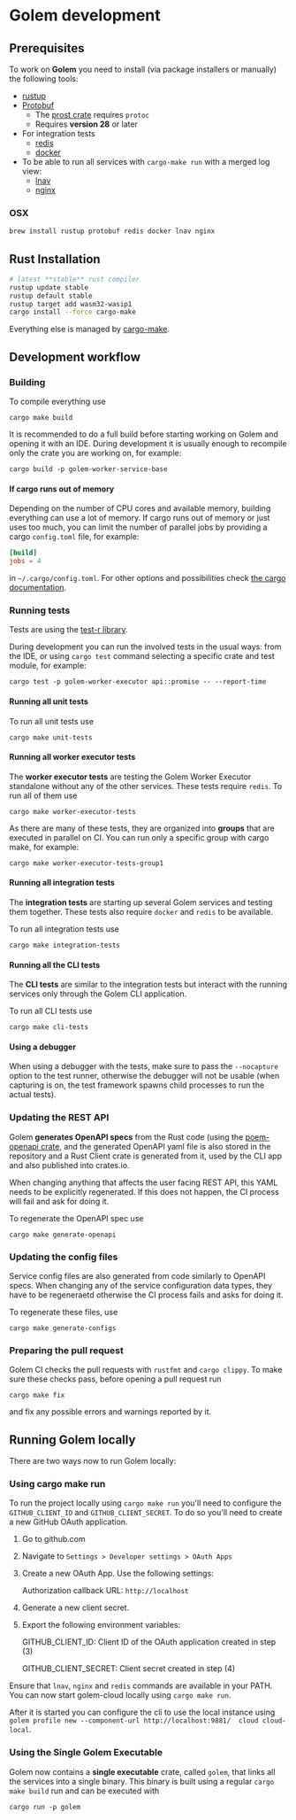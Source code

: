 # Golem development


## Prerequisites

To work on **Golem** you need to install (via package installers or manually) the following tools:

- [rustup](https://rustup.rs/)
- [Protobuf](https://github.com/protocolbuffers/protobuf#protobuf-compiler-installation)
  - The [prost crate](https://crates.io/crates/prost) requires `protoc`
  - Requires **version 28** or later
- For integration tests
  - [redis](https://redis.io/downloads/)
  - [docker](https://www.docker.com)
- To be able to run all services with `cargo-make run` with a merged log view:
  - [lnav](https://lnav.org)
  - [nginx](https://nginx.org)

### OSX
```sh
brew install rustup protobuf redis docker lnav nginx
```

## Rust Installation
```sh
# latest **stable** rust compiler
rustup update stable
rustup default stable
rustup target add wasm32-wasip1
cargo install --force cargo-make
```

Everything else is managed by [cargo-make](https://github.com/sagiegurari/cargo-make).

## Development workflow

### Building
To compile everything use

```shell
cargo make build
```
It is recommended to do a full build before starting working on Golem and opening it with an IDE. During development it is usually enough to recompile only the crate you are working on, for example:

```shell
cargo build -p golem-worker-service-base
```

#### If cargo runs out of memory
Depending on the number of CPU cores and available memory, building everything can use a lot of memory. If cargo runs out of memory or just uses too much, you can limit the number of parallel jobs by providing a cargo `config.toml` file, for example:

```toml
[build]
jobs = 4
```

in `~/.cargo/config.toml`. For other options and possibilities check [the cargo documentation](https://doc.rust-lang.org/cargo/reference/config.html).

### Running tests

Tests are using the [test-r library](https://test-r.vigoo.dev).

During development you can run the involved tests in the usual ways: from the IDE, or using `cargo test` command selecting a specific crate and test module, for example:

```shell
cargo test -p golem-worker-executor api::promise -- --report-time
```

#### Running all unit tests
To run all unit tests use

```shell
cargo make unit-tests
```

#### Running all worker executor tests
The **worker executor tests** are testing the Golem Worker Executor standalone without any of the other services. These tests require `redis`. To run all of them use

```shell
cargo make worker-executor-tests
```

As there are many of these tests, they are organized into **groups** that are executed in parallel on CI. You can run only a specific group with cargo make, for example:

```shell
cargo make worker-executor-tests-group1
```

#### Running all integration tests
The **integration tests** are starting up several Golem services and testing them together. These tests also require `docker` and `redis` to be available.

To run all integration tests use

```shell
cargo make integration-tests
```

#### Running all the CLI tests
The **CLI tests** are similar to the integration tests but interact with the running services only through the Golem CLI application.

To run all CLI tests use

```shell
cargo make cli-tests
```

#### Using a debugger
When using a debugger with the tests, make sure to pass the `--nocapture` option to the test runner, otherwise the debugger will not be usable (when capturing is on, the test framework spawns child processes to run the actual tests).

### Updating the REST API
Golem **generates OpenAPI specs** from the Rust code (using the [poem-openapi crate](https://crates.io/crates/poem-openapi), and the generated OpenAPI yaml file is also stored in the repository and a Rust Client crate is generated from it, used by the CLI app and also published into crates.io.

When changing anything that affects the user facing REST API, this YAML needs to be explicitly regenerated. If this does not happen, the CI process will fail and ask for doing it.

To regenerate the OpenAPI spec use

```shell
cargo make generate-openapi
```

### Updating the config files
Service config files are also generated from code similarly to OpenAPI specs. When changing any of the service configuration data types, they have to be regeneraetd otherwise the CI process fails and asks for doing it.

To regenerate these files, use

```shell
cargo make generate-configs
```

### Preparing the pull request
Golem CI checks the pull requests with `rustfmt` and `cargo clippy`. To make sure these checks pass, before opening a pull request run

```shell
cargo make fix
```

and fix any possible errors and warnings reported by it.

## Running Golem locally

There are two ways now to run Golem locally:

### Using cargo make run

To run the project locally using `cargo make run` you'll need to configure the `GITHUB_CLIENT_ID` and `GITHUB_CLIENT_SECRET`.
To do so you'll need to create a new GitHub OAuth application.

1. Go to github.com
2. Navigate to `Settings > Developer settings > OAuth Apps`
3. Create a new OAuth App. Use the following settings:

    Authorization callback URL: `http://localhost`
4. Generate a new client secret.
5. Export the following environment variables:

    GITHUB_CLIENT_ID: Client ID of the OAuth application created in step (3)

    GITHUB_CLIENT_SECRET: Client secret created in step (4)

Ensure that `lnav`, `nginx` and `redis` commands are available in your PATH.
You can now start golem-cloud locally using `cargo make run`.

After it is started you can configure the cli to use the local instance using `golem profile new --component-url http://localhost:9881/  cloud cloud-local`.

### Using the Single Golem Executable

Golem now contains a **single executable** crate, called `golem`, that links all the services into a single binary. This binary is built using a regular `cargo make build` run and can be executed with

```shell
cargo run -p golem
```
